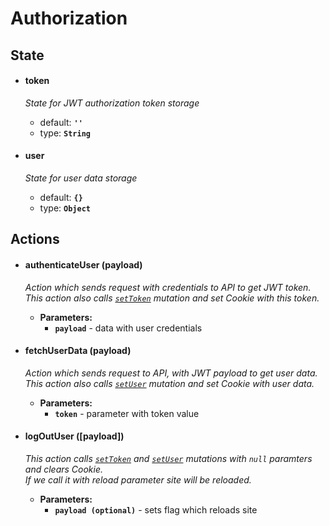 # Authorization

## State

* #### **token**
    
    _State for JWT authorization token storage_
    * default: **`''`**
    * type: **`String`**
  
* #### **user**
    
    _State for user data storage_
    * default: **`{}`**
    * type: **`Object`**
   
## Actions

* #### authenticateUser (payload)

    _Action which sends request with credentials to API to get JWT token. <br>
    This action also calls [`setToken`](#settoken-token) mutation and set Cookie with this token._

    * **Parameters:**
      * **`payload`** - data with user credentials

* #### fetchUserData (payload)

    _Action which sends request to API, with JWT payload to get user data. <br>
    This action also calls [`setUser`](#setuser-userdata) mutation and set Cookie with user data._

    * **Parameters:**
      * **`token`** - parameter with token value
        
* #### logOutUser ([payload])

    _This action calls [`setToken`](#settoken-token) and [`setUser`](#setuser-userdata) mutations with `null` paramters and clears Cookie. <br>
    If we call it with reload parameter site will be reloaded._

    * **Parameters:**
      * **`payload (optional)`** - sets flag which reloads site
